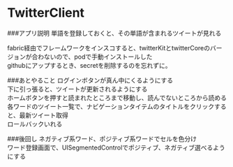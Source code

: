 # TwitterClient

###アプリ説明
単語を登録しておくと、その単語が含まれるツイートが見れる  	

fabric経由でフレームワークをインスコすると、twitterKitとtwitterCoreのバージョンが合わないので、podで手動インストールした  
githubにアップするとき、secretを削除するのを忘れずに。

###あとやること
ログインボタンが真ん中にくるようにする  
下に引っ張ると、ツイートが更新されるようにする  
ホームボタンを押すと読まれたところまで移動し、読んでないところから読める  
各ワードのツイート一覧で、ナビゲーションタイテムのタイトルをクリックすると、最新ツイート取得  
ロールバックいれる

###後回し
ネガティブ系ワード、ポジティブ系ワードでセルを色分け  
ワード登録画面で、UISegmentedControlでポジティブ、ネガティブ選べるようにする
